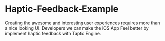 # Haptic-Feedback-Example
Creating the awesome and interesting user experiences requires more than a nice looking UI. Developers we can make the iOS App Feel better by implement haptic feedback with Taptic Engine.
